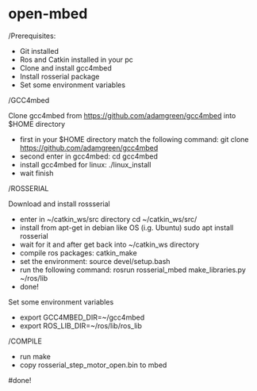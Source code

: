 # open-mbed

/Prerequisites:

- Git installed
- Ros and Catkin installed in your pc
- Clone and install gcc4mbed
- Install rosserial package
- Set some environment variables

/GCC4mbed

Clone gcc4mbed from https://github.com/adamgreen/gcc4mbed into $HOME directory
- first in your $HOME directory match the following command:
  git clone https://github.com/adamgreen/gcc4mbed
- second enter in gcc4mbed:
  cd gcc4mbed
- install gcc4mbed for linux:
  ./linux_install
- wait finish

/ROSSERIAL

Download and install rossserial
- enter in ~/catkin_ws/src directory
  cd ~/catkin_ws/src/
- install from apt-get in debian like OS (i.g. Ubuntu)
  sudo apt install rosserial
- wait for it and after get back into ~/catkin_ws directory
- compile ros packages:
  catkin_make
- set the environment:
  source devel/setup.bash
- run the following command:
  rosrun rosserial_mbed make_libraries.py ~/ros/lib
- done!

Set some environment variables
  - export GCC4MBED_DIR=~/gcc4mbed
  - export ROS_LIB_DIR=~/ros/lib/ros_lib
  
/COMPILE

- run make
- copy rosserial_step_motor_open.bin to mbed

#done!

